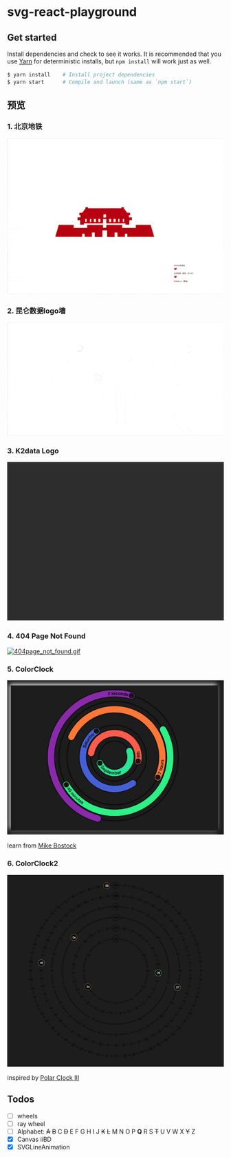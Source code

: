# svg-react-playground

## Get started
Install dependencies and check to see it works. It is recommended that you use [Yarn](https://yarnpkg.com/) for deterministic installs, but `npm install` will work just as well.
```bash
$ yarn install    # Install project dependencies
$ yarn start      # Compile and launch (same as `npm start`)
```

## 预览

### 1. 北京地铁
![subways.gif](./public/images/subways-min.gif)

### 2. 昆仑数据logo墙
![gearing.gif](./public/images/gearing-min.gif)

### 3. K2data Logo
![k2data.gif](./public/images/k2data-min.gif)

### 4. 404 Page Not Found
[![404page_not_found.gif](https://s20.postimg.org/5ccides2l/404page_not_found.gif)](https://postimg.org/image/61vaprsm1/)

### 5. ColorClock
![color_clock.gif](./public/images/color_clock-min.gif)

learn from [Mike Bostock](https://bl.ocks.org/mbostock/b89c89ec6b58435956a1)

### 6. ColorClock2
![timer.gif](./public/images/timer-min.gif)

inspired by [Polar Clock III](https://bl.ocks.org/mbostock/c150b717e18d387e1b98)
## Todos
- [ ] wheels
- [ ] ray wheel
- [ ] Alphabet: ~~A~~ ~~B~~ C ~~D~~ E F G H I J ~~K~~ ~~L~~ M N O P **Q** R S ~~T~~ U V W X ~~Y~~ Z
- [x] Canvas iiBD
- [x] SVGLineAnimation
